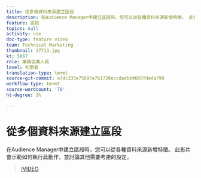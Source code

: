 ```yaml
---
title: 從多個資料來源建立區段
description: 在Audience Manager中建立區段時，您可以從各種資料來源新增特徵。 此影片會示範如何執行此動作，並討論其他需要考慮的設定。
feature: 區段
topics: null
activity: use
doc-type: feature video
team: Technical Marketing
thumbnail: 37713.jpg
kt: 5867
role: 業務從業人員
level: 初學者
translation-type: tm+mt
source-git-commit: a7dc335e75697a7b1720eccdadbb9605fdeda798
workflow-type: tm+mt
source-wordcount: '78'
ht-degree: 1%

---
```



# 從多個資料來源建立區段

在Audience Manager中建立區段時，您可以從各種資料來源新增特徵。 此影片會示範如何執行此動作，並討論其他需要考慮的設定。

>[!VIDEO](https://video.tv.adobe.com/v/37713/?quality=12&learn=on)
